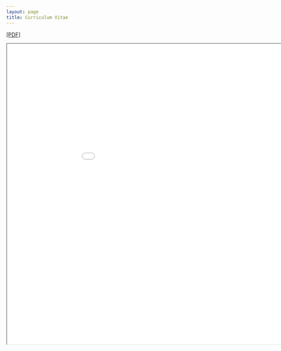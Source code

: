 ```yaml
---
layout: page
title: Curriculum Vitae
---
```



<a href="../zzj_cv.pdf" target="_blank">[PDF]<a>
<iframe src="../zzj_cv.pdf" width="1000" height="800"></iframe> 



<!-- ### Footer

Last updated: May 2013 -->
